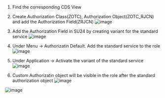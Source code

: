 
1. Find the corresponding CDS View

  
2. Create Authorization Class(ZOTC), Authorization Object(ZOTC_RJCN) and add the Authorization Field(ZRJCN)
![image](https://github.com/govendrana/kodiak/assets/169263393/7b8227fc-2cac-4b24-b400-72fd339535d6)

3. Add the Authorization Field in SU24 by creating variant for the standard service
![image](https://github.com/govendrana/kodiak/assets/169263393/7b81dfc9-79ff-4df4-9a7b-56b5fd76c61e)

4. Under Menu -> Authorizatin Default. Add the standard service to the role
![image](https://github.com/govendrana/kodiak/assets/169263393/dd909e1e-3a94-4c26-b922-9e1795ffca53)

5. Under Application -> Activate the variant of the standard service
![image](https://github.com/govendrana/kodiak/assets/169263393/9eba60fe-a5c6-4a7b-b471-989935e9c6f4)

6. Custom Authorizatin object will be visible in the role after the standard authorization object
![image](https://github.com/govendrana/kodiak/assets/169263393/ae02a825-f616-473e-9778-5da8338bfed9)

  ![image](https://github.com/govendrana/kodiak/assets/169263393/d863c124-a272-439f-9826-b393bb59be07)

